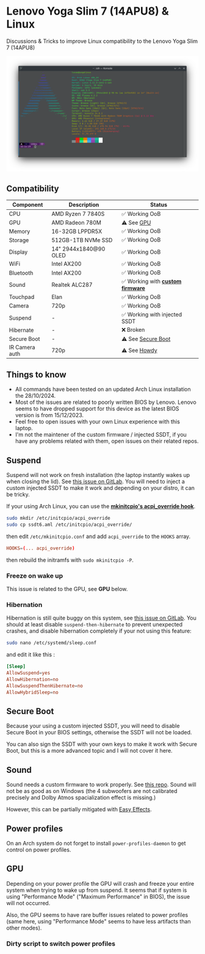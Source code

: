 # Lenovo Yoga Slim 7 (14APU8) & Linux

Discussions & Tricks to improve Linux compatibility to the Lenovo Yoga Slim 7 (14APU8)

![sysinfo](./.github/sysinfo.png)

## Compatibility
| Component | Description | Status |
| --- | --- | --- |
| CPU | AMD Ryzen 7 7840S | ✅ Working OoB |
| GPU | AMD Radeon 780M | ⚠️ See [GPU](#gpu) |
| Memory | 16-32GB LPPDR5X | ✅ Working OoB |
| Storage | 512GB-1TB NVMe SSD | ✅ Working OoB |
| Display | 14" 2944x1840@90 OLED | ✅ Working OoB |
| WiFi | Intel AX200 | ✅ Working OoB |
| Bluetooth | Intel AX200 | ✅ Working OoB |
| Sound | Realtek ALC287 | ✅ Working with **[custom firmware](##Sound)** |
| Touchpad | Elan | ✅ Working OoB |
| Camera | 720p | ✅ Working OoB |
| Suspend | - | ✅ Working with injected SSDT |
| Hibernate | - | ❌ Broken |
| Secure Boot | - | ⚠️ See [Secure Boot](#secure-boot) |
| IR Camera auth | 720p | ⚠️ See [Howdy](https://github.com/boltgolt/howdy)

## Things to know

- All commands have been tested on an updated Arch Linux installation the 28/10/2024.
- Most of the issues are related to poorly written BIOS by Lenovo. Lenovo seems to have dropped support for this device as the latest BIOS version is from 15/12/2023.
- Feel free to open issues with your own Linux experience with this laptop.
- I'm not the maintener of the custom firmware / injected SSDT, if you have any problems related with them, open issues on their related repos.

## Suspend

Suspend will not work on fresh installation (the laptop instantly wakes up when closing the lid). See [this issue on GitLab](https://gitlab.freedesktop.org/drm/amd/-/issues/2812).
You will need to inject a custom injected SSDT to make it work and depending on your distro, it can be tricky.

If your using Arch Linux, you can use the **[mkinitcpio's acpi_override hook](https://wiki.archlinux.org/title/DSDT#Using_mkinitcpio's_acpi_override_hook)**.

```bash
sudo mkdir /etc/initcpio/acpi_override
sudo cp ssdt6.aml /etc/initcpio/acpi_override/
```

then edit `/etc/mkinitcpio.conf` and add `acpi_override` to the `HOOKS` array.

```conf
HOOKS=(... acpi_override)
```

then rebuild the initramfs with `sudo mkinitcpio -P`.

### Freeze on wake up

This issue is related to the GPU, see **GPU** below.

### Hibernation

Hibernation is still quite buggy on this system, see [this issue on GitLab](https://gitlab.freedesktop.org/drm/amd/-/issues/3047).
You should at least disable `suspend-then-hibernate` to prevent unexpected crashes, and disable hibernation completely if your not using this feature:

```bash
sudo nano /etc/systemd/sleep.conf
```

and edit it like this :

```conf
[Sleep]
AllowSuspend=yes
AllowHibernation=no
AllowSuspendThenHibernate=no
AllowHybridSleep=no
```

## Secure Boot

Because your using a custom injected SSDT, you will need to disable Secure Boot in your BIOS settings, otherwise the SSDT will not be loaded.

You can also sign the SSDT with your own keys to make it work with Secure Boot, but this is a more advanced topic and I will not cover it here.

## Sound

Sound needs a custom firmware to work properly.
See [this repo](https://github.com/darinpp/yoga-slim-7).
Sound will not be as good as on Windows (the 4 subwoofers are not calibrated precisely and Dolby Atmos spacialization effect is missing.)

However, this can be partially mitigated with [Easy Effects](https://github.com/wwmm/easyeffects).

## Power profiles

On an Arch system do not forget to install `power-profiles-daemon` to get control on power profiles.

## GPU

Depending on your power profile the GPU will crash and freeze your entire system when trying to wake up from suspend. It seems that if system is using "Performance Mode" ("Maximum Performance" in BIOS), the issue will not occurred.

Also, the GPU seems to have rare buffer issues related to power profiles (same here, using "Performance Mode" seems to have less artifacts than other modes).

### Dirty script to switch power profiles
